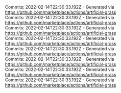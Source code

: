 Commits: 2022-02-14T22:30:33.192Z - Generated via https://github.com/marketplace/actions/artificial-grass
<br>
Commits: 2022-02-14T22:30:33.192Z - Generated via https://github.com/marketplace/actions/artificial-grass
<br>
Commits: 2022-02-14T22:30:33.192Z - Generated via https://github.com/marketplace/actions/artificial-grass
<br>
Commits: 2022-02-14T22:30:33.192Z - Generated via https://github.com/marketplace/actions/artificial-grass
<br>
Commits: 2022-02-14T22:30:33.192Z - Generated via https://github.com/marketplace/actions/artificial-grass
<br>
Commits: 2022-02-14T22:30:33.192Z - Generated via https://github.com/marketplace/actions/artificial-grass
<br>
Commits: 2022-02-14T22:30:33.192Z - Generated via https://github.com/marketplace/actions/artificial-grass
<br>
Commits: 2022-02-14T22:30:33.192Z - Generated via https://github.com/marketplace/actions/artificial-grass
<br>
